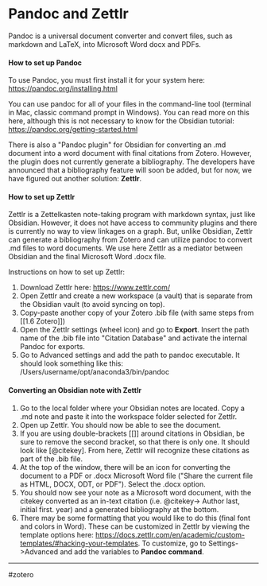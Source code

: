 # Pandoc and Zettlr


Pandoc is a universal document converter and convert files, such as markdown and LaTeX, into Microsoft Word docx and PDFs. 

#### How to set up Pandoc
To use Pandoc, you must first install it for your system here: https://pandoc.org/installing.html

You can use pandoc for all of your files in the command-line tool (terminal in Mac, classic command prompt in Windows). You can read more on this here, although this is not necessary to know for the Obsidian tutorial: https://pandoc.org/getting-started.html

There is also a "Pandoc plugin" for Obsidian for converting an .md document into a word document with final citations from Zotero. However, the plugin does not currently generate a bibliography. The developers have announced that a bibliography feature will soon be added, but for now, we have figured out another solution: **Zettlr**.

#### How to set up Zettlr

Zettlr is a Zettelkasten note-taking program with markdown syntax, just like Obsidian. However, it does not have access to community plugins and there is currently no way to view linkages on a graph. But, unlike Obsidian, Zettlr can generate a bibliography from Zotero and can utilize pandoc to convert .md files to word documents. We use here Zettlr as a mediator between Obsidian and the final Microsoft Word .docx file.

Instructions on how to set up Zettlr:
1. Download Zettlr here: https://www.zettlr.com/
2. Open Zettlr and create a new workspace (a vault) that is separate from the Obsidian vault (to avoid syncing on top).
3. Copy-paste another copy of your Zotero .bib file (with same steps from [[1.6 Zotero]])
4. Open the Zettlr settings (wheel icon) and go to **Export**. Insert the path name of the .bib file into "Citation Database" and activate the internal Pandoc for exports.
5. Go to Advanced settings and add the path to pandoc executable. It should look something like this: /Users/username/opt/anaconda3/bin/pandoc

####  Converting an Obsidian note with Zettlr
1. Go to the local folder where your Obsidian notes are located. Copy a .md note and paste it into the workspace folder selected for Zettlr.
2. Open up Zettlr. You should now be able to see the document.
3. If you are using double-brackets [[]] around citations in Obsidian, be sure to remove the second bracket, so that there is only one. It should look like [@citekey]. From here, Zettlr will recognize these citations as part of the .bib file.
4. At the top of the window, there will be an icon for converting the document to a PDF or .docx Microsoft Word file ("Share the current file as HTML, DOCX, ODT, or PDF"). Select the .docx option.
5. You should now see your note as a Microsoft word document, with the citekey converted as an in-text citation (i.e. @citekey-> Author last, initial first. year) and a generated bibliography at the bottom.
6. There may be some formatting that you would like to do this (final font and colors in Word). These can be customized in Zettlr by viewing the template options here: https://docs.zettlr.com/en/academic/custom-templates/#hacking-your-templates. To customize, go to Settings->Advanced and add the variables to **Pandoc command**.








---
#zotero